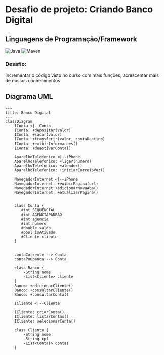# Desafio de projeto: Criando Banco Digital

## Linguagens de Programação/Framework
![Java](https://img.shields.io/badge/java-%23ED8B00.svg?style=for-the-badge&logo=openjdk&logoColor=white)
![Maven](https://img.shields.io/badge/MAVEN-000000?style=for-the-badge&logo=apachemaven&logoColor=blue)

### Desafio: 
Incrementar o código visto no curso com mais funções, acrescentar mais de nossos conhecimentos


## Diagrama UML

```mermaid
---
title: Banco Digital
---
classDiagram
    IConta <|--Conta
    IConta: +depositar(valor)
    IConta: +sacar(valor)
    IConta: +transferir(valor, contaDestino)
    IConta: +exibirInformacoes()
    IConta: +deastivarConta()

    AparelhoTelefonico <|--iPhone
    AparelhoTelefonico: +ligar(numero)
    AparelhoTelefonico: +atender()
    AparelhoTelefonico: +iniciarCorreioVoz()
    
    NavegadorInternet <|--iPhone
    NavegadorInternet: +exibirPagina(url)
    NavegadorInternet:+adicionarNovaAba()
    NavegadorInternet: +atualizarPagina()
  

    class Conta {
       #int SEQUENCIAL
       #int AGENCIAPADRAO
       #int agencia
       #int numero
       #double saldo
       #bool isAtivado
       #Cliente cliente
    }

    
    contaCorrente --> Conta
    contaPoupanca --> Conta

    class Banco {
        -String nome
        -List<Cliente> cliente
    }
    Banco: +adicionarCliente()
    Banco: +consultarCliente()
    Banco: +consultarConta()

    ICliente <|--Cliente

    ICliente: criarConta()
    ICliente: listarContas()
    ICliente: selecionarConta()

    class Cliente {
        -String nome
        -String cpf
        -List<Contas> contas
    }
    